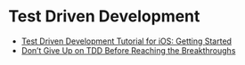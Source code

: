 # Test Driven Development 
- [Test Driven Development Tutorial for iOS: Getting Started](https://www.raywenderlich.com/185640/test-driven-development-tutorial)
- [Don’t Give Up on TDD Before Reaching the Breakthroughs](https://qualitycoding.org/dont-give-up-tdd/)
